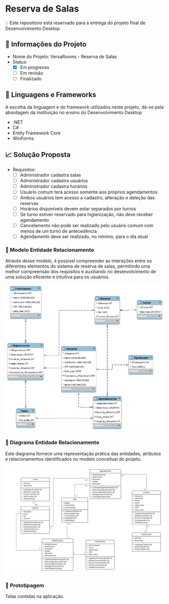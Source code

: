 # Reserva de Salas

:bulb: Este repositório está reservado para a entrega do projeto final de Desenvolvimento Desktop

## :beginner: Informações do Projeto

- Nome do Projeto: VersaRooms - Reserva de Salas
- Status: 
    - [x] Em progresso
    - [ ] Em revisão
    - [ ] Finalizado

## :triangular_flag_on_post: Linguagens e Frameworks

A escolha da linguagem e do framework utilizados neste projeto, dá-se pela abordagem da instituição no ensino do Desenvolvimento Desktop

- .NET
- C#
- Entity Framework Core
- WinForms

## 📈  Solução Proposta

- Requisitos:
    - [ ] Administrador cadastra salas
    - [ ] Administrador cadastra usuários
    - [ ] Administrador cadastra horários
    - [ ] Usuário comum terá acesso somente aos próprios agendamentos
    - [ ] Ambos usuários tem acesso a cadastro, alteração e deleção das reservas
    - [ ] Horários disponíveis devem estar separados por turnos
    - [ ] Se turno estiver reservado para higienização, não deve receber agendamento
    - [ ] Cancelamento não pode ser realizado pelo usuário comum com menos de um turno de antecedência
    - [ ] Agendamento deve ser realizado, no mínimo, para o dia atual

### :small_blue_diamond: Modelo Entidade Relacionamento

Através desse modelo, é possível compreender as interações entre os diferentes elementos do sistema de reserva de salas, permitindo uma melhor compreensão dos requisitos e auxiliando no desenvolvimento de uma solução eficiente e intuitiva para os usuários.

<img src= "img/MER_1.2.png"/>

### :small_blue_diamond: Diagrama Entidade Relacionamento
Este diagrama fornece uma representação prática das entidades, atributos e relacionamentos identificados no modelo conceitual do projeto.

<img src= "img/DER.png"/>

### :small_blue_diamond: Prototipagem
Telas contidas na aplicação.
